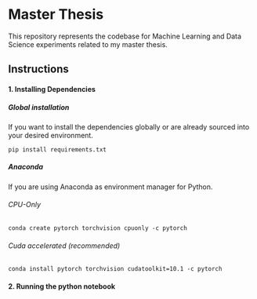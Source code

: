 # Master Thesis
This repository represents the codebase for Machine Learning and Data Science experiments related to my master thesis.

## Instructions

#### 1. Installing Dependencies

##### Global installation
If you want to install the dependencies globally or are already sourced into your desired environment.
```
pip install requirements.txt
```
##### Anaconda
If you are using Anaconda as environment manager for Python.

###### CPU-Only
```
conda create pytorch torchvision cpuonly -c pytorch
```

###### Cuda accelerated (recommended)

```
conda install pytorch torchvision cudatoolkit=10.1 -c pytorch
```

#### 2. Running the python notebook

